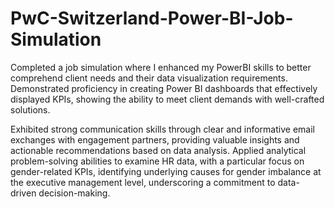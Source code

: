# PwC-Switzerland-Power-BI-Job-Simulation
<p>Completed a job simulation where I enhanced my PowerBI skills to better comprehend client needs and their data visualization requirements. Demonstrated proficiency in creating Power BI dashboards that effectively displayed KPIs, showing the ability to meet client demands with well-crafted solutions.</p>

<p>Exhibited strong communication skills through clear and informative email exchanges with engagement partners, providing valuable insights and actionable recommendations based on data analysis. Applied analytical problem-solving abilities to examine HR data, with a particular focus on gender-related KPIs, identifying underlying causes for gender imbalance at the executive management level, underscoring a commitment to data-driven decision-making.</p>
